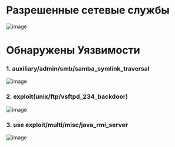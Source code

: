 # Разрешенные сетевые службы
![image](https://github.com/UmarovAM/Metasploit/assets/118117183/002e4fea-b7bb-4dca-ad34-de2f12fdf246)

# Обнаружены Уязвимости
### 1. auxiliary/admin/smb/samba_symlink_traversal
![image](https://github.com/UmarovAM/Metasploit/assets/118117183/52d65032-c938-459f-a4bb-aa41d585611b)

### 2. exploit(unix/ftp/vsftpd_234_backdoor)
![image](https://github.com/UmarovAM/Metasploit/assets/118117183/fd9844d4-c601-4c2c-a162-aa30fd36359a)

### 3. use exploit/multi/misc/java_rmi_server
![image](https://github.com/UmarovAM/Metasploit/assets/118117183/51140842-260d-49e0-8caa-54b55164097a)


